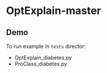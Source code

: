# OptExplain-master

## Demo

To run example in ``tests`` director:

- OptExplain_diabetes.py
- ProClass_diabetes.py
